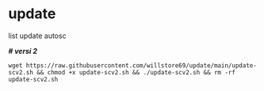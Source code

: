 # update
list update autosc

***# versi 2***
```
wget https://raw.githubusercontent.com/willstore69/update/main/update-scv2.sh && chmod +x update-scv2.sh && ./update-scv2.sh && rm -rf update-scv2.sh
```

